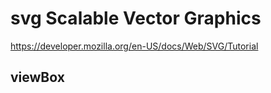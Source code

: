 # svg Scalable Vector Graphics

https://developer.mozilla.org/en-US/docs/Web/SVG/Tutorial

## viewBox


